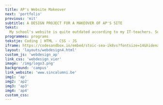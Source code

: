 ```yaml
---
title: AP's Website Makeover
next: 'portfolio'
previous: 'mit'
subtitle: A DESIGN PROJECT FOR A MAKEOVER OF AP'S SITE
tekst:
  My school's website is quite outdated according to my IT-teachers. So they challenged us to create a entire new layout. As the base color of Artesis Plantijn is red, I opted to use this color with reduced opacity as background. 
programmes: programs
tekstje: Coding | HTML - CSS - JS
iframe: https://codesandbox.io/embed/stoic-sea-ik8vs?fontsize=14&hidenavigation=1&theme=dark
layout: 'layouts/webdesign4.html'
custom_js: 'webdesign_ap'
link_css: 'webdesign_vier'
image: '/img/logo3.png'
background: 'campus'
link_website: 'www.sincalumni.be'
img1: 'ap'
img2: 'ap2'
img3: 'ap3'
img4: 'ap4'
custom_css:
---
```

